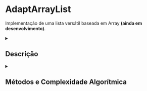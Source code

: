 # AdaptArrayList
Implementação de uma lista versátil baseada em Array **(ainda em desenvolvimento)**.

<details><summary><h2>Descrição</h2></summary>
  
A classe `AdaptArrayList` possui a opção de operar tanto em modo dinâmico quanto estático, o que pode trazer benefícios em diferentes cenários, dependendo dos requisitos do programa. Vamos explicar como funciona a troca entre esses modos e seus benefícios:

### Modo Dinâmico

No modo dinâmico, a lista pode crescer e encolher dinamicamente conforme novos elementos são adicionados ou removidos. Para permitir esse comportamento, a lista utiliza um array interno que é redimensionado automaticamente quando necessário. A taxa de redimensionamento é controlada pelo fator de redimensionamento (`resize_factor`) passado ao construtor ou definido como valor padrão.

Quando a lista está em modo dinâmico e atinge seu tamanho máximo, ela redimensiona o array interno para aumentar sua capacidade em `resize_factor` vezes o tamanho atual, permitindo que novos elementos sejam adicionados sem que seja necessário copiar todos os elementos antigos. Da mesma forma, quando a lista fica significativamente menor em relação ao seu tamanho máximo, ela redimensiona o array para economizar espaço.

#### Benefícios do Modo Dinâmico:

1. **Uso eficiente de memória:** A lista consome memória apenas para os elementos que realmente contém, e não para a capacidade máxima alocada. Isso pode ser vantajoso quando a quantidade de elementos varia ao longo do tempo, economizando memória.

2. **Flexibilidade:** A lista pode crescer e encolher conforme necessário, adaptando-se às mudanças no número de elementos. Isso pode ser útil quando o tamanho da lista é imprevisível ou quando são necessárias operações frequentes de inserção e remoção.

### Modo Estático

No modo estático, a lista possui um tamanho fixo que é determinado durante a sua criação. Nesse caso, não é possível adicionar mais elementos do que o tamanho máximo especificado. Se a lista estiver cheia e for necessário adicionar um novo elemento, ocorrerá um erro de estouro.

#### Benefícios do Modo Estático:

1. **Performance previsível:** No modo estático, não há necessidade de redimensionar o array interno, o que pode levar a melhor previsibilidade do tempo de execução e evita possíveis custos de redimensionamento.

2. **Segurança:** Em alguns cenários, ter um tamanho fixo pode ser uma vantagem, garantindo que a lista não cresça além de um limite pré-definido, o que poderia causar problemas de uso excessivo de memória.

### Troca entre Modo Dinâmico e Estático

A troca entre os modos dinâmico e estático é realizada durante a criação da lista ou por meio da chamada do construtor com diferentes parâmetros. Se o tamanho inicial especificado for maior que zero (e a opção de redimensionamento dinâmico estiver desativada), a lista será criada no modo estático com o tamanho fornecido. Caso contrário, a lista será criada no modo dinâmico, com tamanho inicial de 1 elemento (modo padrão).

Durante a execução do programa, é possível alterar o modo da lista criando uma nova instância com o tamanho desejado e copiando os elementos da lista original para a nova. No entanto, isso pode ser um processo ineficiente, pois envolve a realocação de memória e a cópia dos elementos. Portanto, a escolha do modo mais adequado deve ser feita de acordo com os requisitos específicos do programa.
</details><details>
<summary><h2>Métodos e Complexidade Algorítmica</h2></summary>

### AdaptArrayList\<T>::AdaptArrayList()

- **Complexidade:** O(1)
- **Descrição:** Construtor padrão que cria uma lista vazia com tamanho inicial de 1 elemento.

### AdaptArrayList\<T>::AdaptArrayList(size_t size, bool is_dynamic=true, float resize_factor=1)

- **Complexidade:** O(size)
- **Descrição:** Construtor que cria uma lista com um tamanho inicial especificado, podendo ser redimensionada dinamicamente ou não.

### AdaptArrayList\<T>::AdaptArrayList(T* c_array, size_t c_array_size, size_t c_array_max_size, bool is_dynamic=true, float resize_factor=1)

- **Complexidade:** O(1)
- **Descrição:** Construtor que cria uma lista a partir de um array.
- **OBS:** O array recebido é utilizado como o array base da lista, e isso leva para algumas implicações:
  1. Se a lista for dinâmica, o array passado como argumento deve ser alocado dinamicamente;
  2. Qualquer alteração na lista causará alteração direta no array;
  3. Chamadas de resize farão com que a memória desse mesmo array seja desalocada;

### AdaptArrayList\<T>::~AdaptArrayList()

- **Complexidade:** O(1)
- **Descrição:** Destrutor que libera a memória alocada para o array interno da lista.

### AdaptArrayList\<T>::resize() (Privado)

- **Complexidade:** O(length)
- **Descrição:** Redimensiona o array interno da lista para aumentar seu tamanho conforme necessário.

### AdaptArrayList\<T>::size()

- **Complexidade:** O(1)
- **Descrição:** Retorna o número de elementos atualmente na lista.

### AdaptArrayList\<T>::max_size()

- **Complexidade:** O(1)
- **Descrição:** Retorna o tamanho máximo do array interno.

### AdaptArrayList\<T>::operator[]

- **Complexidade:** O(1)
- **Descrição:** Sobrecarga do operador de acesso por índice, permite acessar um elemento específico na lista.

### bool AdaptArrayList\<T>::self_cleaning()

- **Complexidade:** O(1)
- **Descrição:** Retorna `true` se a lista estiver configurada para deletar o array de dados automaticamente. Essa configuração é feita automaticamente ao inicializar a lista, e é desabilitada ao utilizar o método `array_data`. Caso essa configuração se desabilite, é necessário desalocar a memória ocupada pelo array de dados manualmente utilizando ```delete [] <ponteiro para o array>```.

### AdaptArrayList\<T>::get(size_t index)

- **Complexidade:** O(1)
- **Descrição:** Retorna o valor do elemento em um determinado índice sem modificar o array interno.

### AdaptArrayList\<T>::push(T value)

- **Complexidade:** O(1) amortizado, O(length) quando há necessidade de redimensionamento
- **Descrição:** Adiciona um elemento na frente da lista. A operação é O(1) na maioria dos casos, mas pode ser O(length) quando é necessário redimensionar o array.

### AdaptArrayList\<T>::push_back(T value)

- **Complexidade:** O(1) amortizado, O(length) quando há necessidade de redimensionamento
- **Descrição:** Adiciona um elemento no final da lista. A operação é O(1) na maioria dos casos, mas pode ser O(length) quando é necessário redimensionar o array.

### AdaptArrayList\<T>::insert(T value, size_t index)

- **Complexidade:** O(length)
- **Descrição:** Insere um elemento em um índice específico na lista. A complexidade é O(length) porque a operação requer a realocação dos elementos para acomodar o novo valor.

### AdaptArrayList\<T>::pop()

- **Complexidade:** O(1) amortizado
- **Descrição:** Remove e retorna o elemento do início da lista (fila). A operação é O(1) na maioria dos casos, mas pode ser O(length) quando é necessário redimensionar o array.

### AdaptArrayList\<T>::remove(size_t index)

- **Complexidade:** O(length)
- **Descrição:** Remove e retorna o elemento de um determinado índice. A complexidade é O(length) porque a operação requer a realocação dos elementos para preencher o espaço vazio.

### AdaptArrayList\<T>::fill(T value, size_t qnt)

- **Complexidade:** O(qnt) amortizado, O(qnt \* length) quando há necessidade de redimensionamento
- **Descrição:** Preenche a lista com o valor fornecido, opcionalmente aumentando o tamanho. A complexidade é O(qnt) na maioria dos casos, mas pode ser O(qnt * length) quando é necessário redimensionar o array.

### AdaptArrayList\<T>::map(void\* (\*function)(T\*))

- **Complexidade:** O(length)
- **Descrição:** Executa uma função para cada elemento da lista.

### AdaptArrayList\<T>::sort(string algorithm="quicksort", bool (\*cmp)(T, T)=__std_cmp)

- **Complexidade:** A mesma do algoritmo de ordenação escolhido.
- **Descrição:** Ordena a lista usando um algoritmo de ordenação e uma função de comparação. Por padrão, o algoritmo de comparação é o quicksort e a função de comparação é a do maior número, portanto, a chamada da função sem parâmetros resulta num quicksort em ordem crescente.
- **Algoritmos disponíveis:**
  - mergesort
  - quicksort

### AdaptArrayList\<T>::array_data()

- **Complexidade:** O(length)
- **Descrição:** Retorna o ponteiro para o array interno. A complexidade é O(length) porque a operação requer a realocação dos elementos para criar um novo array com o início da lista no índice 0.
  
</details>
